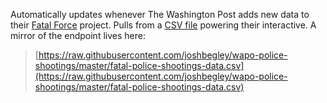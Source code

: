 Automatically updates whenever The Washington Post adds new data to their [Fatal Force](https://www.washingtonpost.com/graphics/national/police-shootings-2016/) project. Pulls from a [CSV file](https://github.com/washingtonpost/data-police-shootings/blob/master/v2/fatal-police-shootings-data.csv) powering their interactive. A mirror of the endpoint lives here: 
> [https://raw.githubusercontent.com/joshbegley/wapo-police-shootings/master/fatal-police-shootings-data.csv](https://raw.githubusercontent.com/joshbegley/wapo-police-shootings/master/fatal-police-shootings-data.csv)
